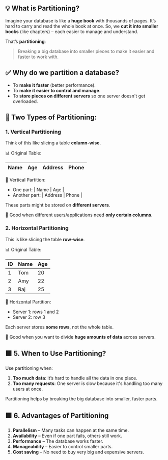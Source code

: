 ## 💡 What is Partitioning?

Imagine your database is like a **huge book** with thousands of pages.
It’s hard to carry and read the whole book at once.
So, we **cut it into smaller books** (like chapters) – each easier to manage and understand.

That’s **partitioning**:

> Breaking a big database into smaller pieces to make it easier and faster to work with.

## ✅ Why do we partition a database?

* To **make it faster** (better performance).
* To **make it easier to control and manage**.
* To **store pieces on different servers** so one server doesn't get overloaded.

## 🧠 Two Types of Partitioning:

### 1. **Vertical Partitioning**

Think of this like slicing a table **column-wise**.

📊 Original Table:

| Name | Age | Address | Phone |
| ---- | --- | ------- | ----- |

📄 Vertical Partition:

* One part: | Name | Age |
* Another part: | Address | Phone |

These parts might be stored on **different servers**.

🧠 Good when different users/applications need **only certain columns**.

### 2. **Horizontal Partitioning**

This is like slicing the table **row-wise**.

📊 Original Table:

| ID | Name | Age |
| -- | ---- | --- |
| 1  | Tom  | 20  |
| 2  | Amy  | 22  |
| 3  | Raj  | 25  |

📄 Horizontal Partition:

* Server 1: rows 1 and 2
* Server 2: row 3

Each server stores **some rows**, not the whole table.

🧠 Good when you want to divide **huge amounts of data** across servers.


## 🟩 5. When to Use Partitioning?

Use partitioning when:

1. **Too much data**: It’s hard to handle all the data in one place.
2. **Too many requests**: One server is slow because it's handling too many users at once.

Partitioning helps by breaking the big database into smaller, faster parts.

## 🟩 6. Advantages of Partitioning

1. **Parallelism** – Many tasks can happen at the same time.
2. **Availability** – Even if one part fails, others still work.
3. **Performance** – The database works faster.
4. **Manageability** – Easier to control smaller parts.
5. **Cost saving** – No need to buy very big and expensive servers.
